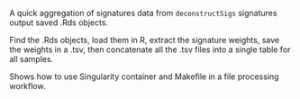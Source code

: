A quick aggregation of signatures data from `deconstructSigs` signatures output saved .Rds objects.

Find the .Rds objects, load them in R, extract the signature weights, save the weights in a .tsv, then concatenate all the .tsv files into a single table for all samples.

Shows how to use Singularity container and Makefile in a file processing workflow. 
